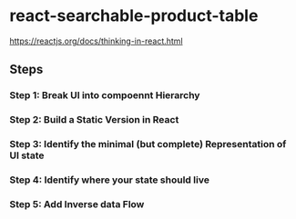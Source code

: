 # react-searchable-product-table
https://reactjs.org/docs/thinking-in-react.html

## Steps
### Step 1: Break UI into compoennt Hierarchy

### Step 2: Build a Static Version in React

### Step 3: Identify the minimal (but complete) Representation of UI state

### Step 4: Identify where your state should live

### Step 5: Add Inverse data Flow

